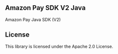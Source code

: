 ## Amazon Pay SDK V2 Java

Amazon Pay Java SDK (V2)

## License

This library is licensed under the Apache 2.0 License. 
